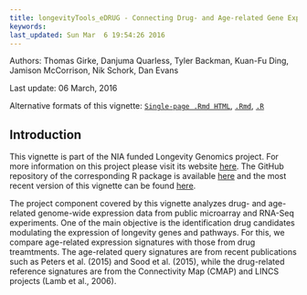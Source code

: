 ```yaml
---
title: longevityTools_eDRUG - Connecting Drug- and Age-related Gene Expression Signatures 
keywords: 
last_updated: Sun Mar  6 19:54:26 2016
---
```

Authors: Thomas Girke, Danjuma Quarless, Tyler Backman, Kuan-Fu Ding, Jamison McCorrison, Nik Schork, Dan Evans

Last update: 06 March, 2016 

Alternative formats of this vignette:
[`Single-page .Rmd HTML`](https://htmlpreview.github.io/?https://github.com/tgirke/longevityTools/blob/master/vignettes/longevityTools_eDRUG.html),
[`.Rmd`](https://raw.githubusercontent.com/tgirke/longevityTools/master/vignettes/longevityTools_eDRUG.Rmd),
[`.R`](https://raw.githubusercontent.com/tgirke/longevityTools/master/vignettes/longevityTools_eDRUG.R)

## Introduction 
This vignette is part of the NIA funded Longevity Genomics project. For more information on this project please visit its 
website [here](http://www.longevitygenomics.org/projects/). The GitHub repository of the corresponding R package 
is available <a href="https://github.com/tgirke/longevityTools">here</a> and the most recent version of this 
vignette can be found <a href="https://htmlpreview.github.io/?https://github.com/tgirke/longevityTools/blob/master/vignettes/longevityTools_eDRUG.html">here</a>.

The project component covered by this vignette analyzes drug- and age-related
genome-wide expression data from public microarray and RNA-Seq experiments. One
of the main objective is the identification drug candidates modulating the
expression of longevity genes and pathways. For this, we compare age-related
expression signatures with those from drug treamtments. The age-related query
signatures are from recent publications such as Peters et al. (2015)
and Sood et al. (2015), while the drug-related reference signatures
are from the Connectivity Map (CMAP) and LINCS projects (Lamb et al., 2006).



